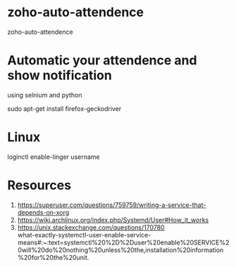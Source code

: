 # zoho-auto-attendence
zoho-auto-attendence

# Automatic your attendence and show notification
using selnium and python


sudo apt-get install firefox-geckodriver

# Linux
loginctl enable-linger username


# Resources
1. https://superuser.com/questions/759759/writing-a-service-that-depends-on-xorg
2. https://wiki.archlinux.org/index.php/Systemd/User#How_it_works
3. https://unix.stackexchange.com/questions/170780  
   what-exactly-systemctl-user-enable-service-means#:~:text=systemctl%20%2D%2Duser%20enable%20SERVICE%20will%20do%20nothing%20unless%20the,installation%20information%20for%20the%20unit.

